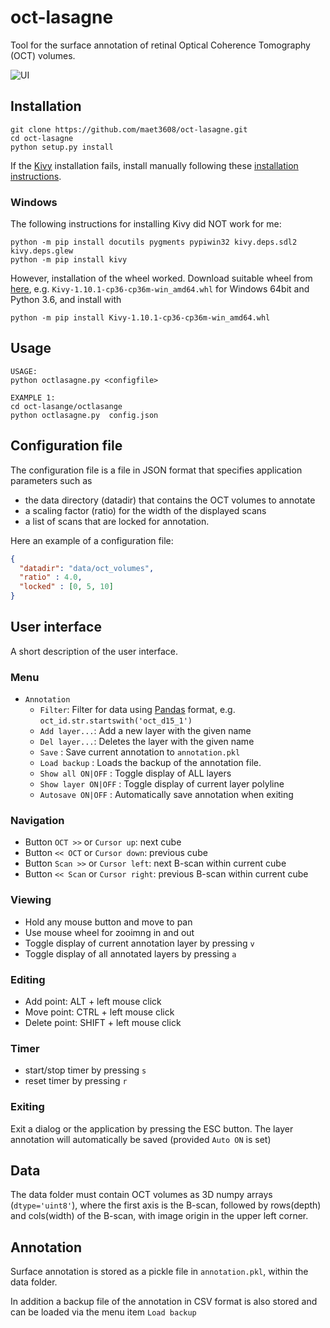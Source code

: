# oct-lasagne

Tool for the surface annotation of retinal Optical Coherence Tomography (OCT) 
volumes.

![UI](https://github.com/maet3608/oct-lasagne/blob/master/ui.png)



## Installation

```
git clone https://github.com/maet3608/oct-lasagne.git
cd oct-lasagne
python setup.py install
```
 
If the [Kivy](https://kivy.org) installation fails, install manually 
following these [installation instructions](https://kivy.org/#download).

### Windows

The following instructions for installing Kivy did NOT work for me:

```
python -m pip install docutils pygments pypiwin32 kivy.deps.sdl2 kivy.deps.glew
python -m pip install kivy
```
   
However, installation of the wheel worked. Download suitable wheel from
[here](https://kivy.org/downloads/appveyor/kivy/), e.g.
`Kivy-1.10.1-cp36-cp36m-win_amd64.whl` for Windows 64bit and Python 3.6,
and install with 

```
python -m pip install Kivy-1.10.1-cp36-cp36m-win_amd64.whl
```   


## Usage

```
USAGE:
python octlasagne.py <configfile> 

EXAMPLE 1:
cd oct-lasange/octlasange
python octlasagne.py  config.json
```

## Configuration file

The configuration file is a file in JSON format that specifies application 
parameters such as

- the data directory (datadir) that contains the OCT volumes to annotate
- a scaling factor (ratio) for the width of the displayed scans
- a list of scans that are locked for annotation. 
 
Here an example of a configuration file:

```JSON
{
  "datadir": "data/oct_volumes",
  "ratio" : 4.0,
  "locked" : [0, 5, 10]
}
```


## User interface

A short description of the user interface.

### Menu

- ``Annotation``
    - ``Filter``: Filter for data using [Pandas]() format, e.g. 
        ``oct_id.str.startswith('oct_d15_1')``  
    - ``Add layer...``: Add a new layer with the given name
    - ``Del layer...``: Deletes the layer with the given name
    - ``Save`` : Save current annotation to ``annotation.pkl``
    - ``Load backup`` : Loads the backup of the annotation file.
    - ``Show all ON|OFF`` : Toggle display of ALL layers
    - ``Show layer ON|OFF`` : Toggle display of current layer polyline
    - ``Autosave ON|OFF`` : Automatically save annotation when exiting 
    
### Navigation

- Button ``OCT >>`` or ``Cursor up``: next cube 
- Button ``<< OCT`` or ``Cursor down``: previous cube
- Button ``Scan >>`` or ``Cursor left``: next B-scan within current cube
- Button ``<< Scan`` or ``Cursor right``: previous B-scan within current cube

### Viewing

- Hold any mouse button and move to pan
- Use mouse wheel for zooimng in and out
- Toggle display of current annotation layer by pressing ``v``
- Toggle display of all annotated layers by pressing ``a``

### Editing

- Add point: ALT + left mouse click
- Move point: CTRL + left mouse click
- Delete point: SHIFT + left mouse click

### Timer
- start/stop timer by pressing ``s``
- reset timer by pressing ``r``

### Exiting

Exit a dialog or the application by pressing the ESC button. The layer 
annotation will automatically be saved (provided ``Auto ON`` is set)


## Data

The data folder must contain OCT volumes as 3D numpy arrays (``dtype='uint8'``), 
where the first axis is the B-scan, followed by rows(depth) and cols(width) 
of the B-scan, with image origin in the upper left corner.


## Annotation

Surface annotation is stored as a pickle file in ``annotation.pkl``, 
within the data folder.

In addition a backup file of the annotation in CSV format is also stored
and can be loaded via the menu item ``Load backup``

